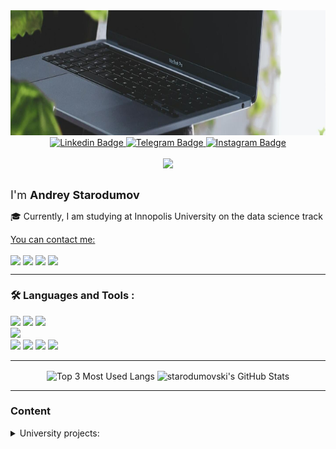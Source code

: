 <div id="header" align="center">
  <img src="https://github.com/starodumovski/starodumovski/blob/main/laptop_and_plants.jpg" height=200 width=900/>
</div>

<div id="badges" align="center">
  <a href="https://www.linkedin.com/in/andrey-starodumov-001026253/">
    <img src="https://img.shields.io/badge/LinkedIn-blue?style=for-the-badge&logo=linkedin&logoColor=white" alt="Linkedin Badge"/>
  </a>
  <a href="https://t.me/starodumovski">
    <img src="https://img.shields.io/badge/Telegram-darkblue?style=for-the-badge&logo=telegram&logoColor=white" alt="Telegram Badge"/>
  </a>
  <a href="https://t.me/starodumovski">
    <img src="https://img.shields.io/badge/Instagram-purple?style=for-the-badge&logo=instagram&logoColor=white" alt="Instagram Badge"/>
  </a>
  </div>
<div id="badges" align="center">
  <img src="https://komarev.com/ghpvc/?username=starodumovski&style=flat-square&color=blue" alt=""/>
</div>
<div align="center">
  <img src="https://media.giphy.com/media/47RZOvpTG9bELpoe9O/giphy.gif" width="100px">
</div>

## 
<div>
  <font size="4">I'm  <b>Andrey Starodumov</b>
</font>
</div>

:mortar_board: Currently, I am studying at Innopolis University on the data science track

<u> 
You can contact me: 
</u>

[<img align='center' width="25" src="https://cdn.jsdelivr.net/npm/simple-icons@v8/icons/telegram.svg" />](https://t.me/starodumovski)
[<img align='center' width="25" src="https://cdn.jsdelivr.net/npm/simple-icons@v8/icons/instagram.svg" />](https://instagram.com/starodumovski)
[<img align='center' width="25" src="https://cdn.jsdelivr.net/npm/simple-icons@v8/icons/gmail.svg" />](mailto:a.starodumovski@yandex.ru)
[<img align='center' width="25" src="https://cdn.jsdelivr.net/npm/simple-icons@v8/icons/linkedin.svg" />](https://www.linkedin.com/in/andrey-starodumov-001026253/)

---

### :hammer_and_wrench: Languages and Tools :

<div>
  <img src="https://img.shields.io/static/v1?label=Code&message=Python&color=brightgreen&logo=Python&logoColor=EE82EE">
  <img src="https://img.shields.io/static/v1?label=Code&message=Java&color=brightgreen&logo=OpenJDK&logoColor=EE82EE">
  <img src="https://img.shields.io/static/v1?label=Code&message=C/C%2b%2b&color=brightgreen&logo=C%2b%2b&logoColor=EE82EE">
</div>
<div>
    <img src="https://img.shields.io/static/v1?label=Editor&message=VSCode&color=brightgreen&logo=Visual Studio Code&logoColor=EE82EE">
</div>
<div>
  <img src="https://img.shields.io/static/v1?label=Tools&message=Jupyter&color=brightgreen&logo=Jupyter&logoColor=EE82EE">
  <img src="https://img.shields.io/static/v1?label=Tools&message=PostgreSQL&color=brightgreen&logo=PostgreSQL&logoColor=EE82EE">
  <img src="https://img.shields.io/static/v1?label=Tools&message=NumPy&color=brightgreen&logo=numpy&logoColor=EE82EE">
  <img src="https://img.shields.io/static/v1?label=Tools&message=pandas&color=brightgreen&logo=pandas&logoColor=EE82EE">
</div>

---

<div id="stats" align="center">
  <img align="center" src="https://github-readme-stats.vercel.app/api/top-langs/?username=starodumovski&hide=Jupyter&title_color=ffffff&text_color=c9cacc&icon_color=2bbc8a&bg_color=1d1f21&langs_count=3&custom_title=3%20Most%20Used%20Lang" alt="Top 3 Most Used Langs" />
    
  <img align="center" src="https://github-readme-stats.vercel.app/api?username=starodumovski&show_icons=true&line_height=27&count_private=true&title_color=ffffff&text_color=c9cacc&icon_color=66ff00&bg_color=1d1f21&ring_color=66ff00" alt="starodumovski's GitHub Stats" />
</div>


---
### Content
<details> <summary> University projects: </summary>

- [Practical Program Analysis](https://github.com/starodumovski/PPA_course)
- Distributed Networks and Systems
  - [Raft protocol](https://github.com/starodumovski/raft)
  - [Chord](https://github.com/starodumovski/Chord)
  </details>
